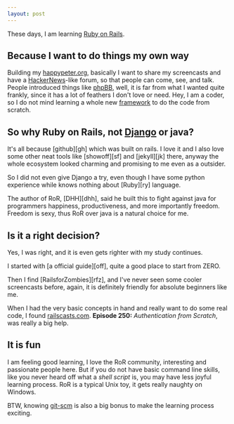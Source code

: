 ```yaml
---
layout: post
---
```

These days, I am learning [Ruby on Rails][ror].

## Because I want to do things my own way

Building my [happypeter.org][ho], basically I want to share my screencasts and
have a [HackerNews][hn]-like forum, so that people can come, see, and talk.
People introduced things like [phpBB][bb], well, it is far from what I
wanted quite frankly, since it has a lot of feathers I don't love or need.
Hey, I am a coder, so I do not mind learning a whole new [framework][fw] to do the
code from scratch.

## So why Ruby on Rails, not [Django][dj] or java?

It's all because [github][gh] which was built on rails. I love it and I also
love some other neat tools like [showoff][sf] and [jekyll][jk] there, anyway
the whole ecosystem looked charming and promising to me even as a outsider. 

So I did not even give Django a try, even though I have some python experience while knows nothing about [Ruby][ry] language.

The author of RoR, [DHH][dhh], said he built this to fight against java for
programmers happiness, productiveness, and more importantly freedom. Freedom
is sexy, thus RoR over java is a natural choice for me.  

## Is it a right decision?

Yes, I was right, and it is even gets righter with my study continues.

I started with [a official guide][off], quite a good place to start from ZERO.

Then I find [RailsforZombies][rfz], and I've never seen some cooler screencasts
before, again, it is definitely friendly for absolute beginners like me.

When I had the very basic concepts in hand and really want to do some real
code, I found [railscasts.com][rc]. __Episode 250:__ _Authentication from
Scratch_, was really a big help.

## It is fun

I am feeling good learning, I love the RoR community, interesting and
passionate people here. But if you do not have basic command line skills, like
you never heard off what a _shell script_ is, you may have less joyful
learning process. RoR is a typical Unix toy, it gets really naughty on
Windows.


BTW, knowing [git-scm][git] is also a big bonus to make the learning process
exciting.

[ho]:   http://happypeter.org
[bb]:   http://www.phpbb.com/
[dj]:   https://www.djangoproject.com/
[fw]:   http://en.wikipedia.org/wiki/Software_framework
[hn]:   http://news.ycombinator.com/
[rc]:   http://railscasts.com
[git]:  http://git-scm.com
[ror]:  http://rubyonrails.org/
